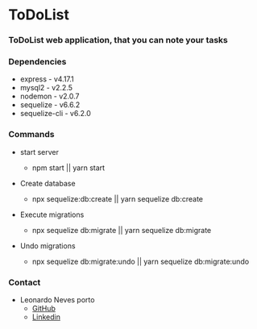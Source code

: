 # ToDoList
### ToDoList web application, that you can note your tasks

### Dependencies
- express - v4.17.1
- mysql2 - v2.2.5
- nodemon - v2.0.7
- sequelize - v6.6.2
- sequelize-cli - v6.2.0

### Commands
- start server
  - npm start || yarn start
 
- Create database
  - npx sequelize:db:create || yarn sequelize db:create
  
- Execute migrations
  - npx sequelize db:migrate || yarn sequelize db:migrate
 
- Undo migrations
  - npx sequelize db:migrate:undo || yarn sequelize db:migrate:undo

### Contact
  - Leonardo Neves porto
    - <a href=“https://github.com/Leonardo-PRT“>GitHub</a>
    - <a href=“https://www.linkedin.com/in/leonardo-neves-porto-01b325191/“>Linkedin</a>
